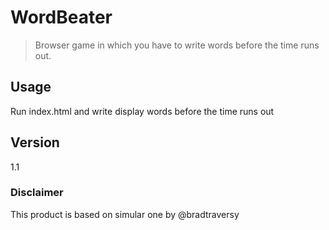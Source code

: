 # WordBeater
> Browser game in which you have to write words before the time runs out.

## Usage
Run index.html and write display words before the time runs out

## Version
1.1

### Disclaimer
This product is based on simular one by @bradtraversy

